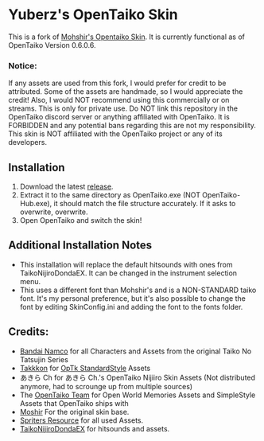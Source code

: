 
# Yuberz's OpenTaiko Skin

This is a fork of [Mohshir's Opentaiko Skin](https://github.com/MoshirMoshir/Moshir-OpenTaiko-Skin). It is currently functional as of OpenTaiko Version 0.6.0.6.

### Notice:
If any assets are used from this fork, I would prefer for credit to be attributed. Some of the assets are handmade, so I would appreciate the credit! Also, I would NOT recommend using this commercially or on streams. This is only for private use.
Do NOT link this repository in the OpenTaiko discord server or anything affiliated with OpenTaiko. It is FORBIDDEN and any potential bans regarding this are not my responsibility. This skin is NOT affiliated with the OpenTaiko project or any of its developers.

## Installation
1. Download the latest [release](https://github.com/Yuberz/Yuberz-OpenTaiko-Skin/releases).
2. Extract it to the same directory as OpenTaiko.exe (NOT OpenTaiko-Hub.exe), it should match the file structure accurately. If it asks to overwrite, overwrite.
3. Open OpenTaiko and switch the skin!

## Additional Installation Notes
- This installation will replace the default hitsounds with ones from TaikoNijiroDondaEX. It can be changed in the instrument selection menu.
- This uses a different font than Mohshir's and is a NON-STANDARD taiko font. It's my personal preference, but it's also possible to change the font by editing SkinConfig.ini and adding the font to the fonts folder.

## Credits:
- [Bandai Namco](https://taiko.namco-ch.net/taiko/en/) for all Characters and Assets from the original Taiko No Tatsujin Series
- [Takkkon](https://github.com/Takkkom/OpTk-StandardStyle/commits?author=Takkkom) for [OpTk StandardStyle](https://github.com/Takkkom/OpTk-StandardStyle) Assets
- あきら Ch for あきら Ch.'s OpenTaiko Nijiiro Skin Assets (Not distributed anymore, had to scrounge up from multiple sources)
- The [OpenTaiko Team](https://github.com/0auBSQ/OpenTaiko) for Open World Memories Assets and SimpleStyle Assets that OpenTaiko ships with
- [Moshir](https://github.com/MoshirMoshir) For the original skin base.
- [Spriters Resource](https://www.spriters-resource.com/arcade/taikonotatsujin2020version/) for all used Assets.
- [TaikoNijiroDondaEX](https://ux.getuploader.com/norisuke/download/5) for hitsounds and assets.
